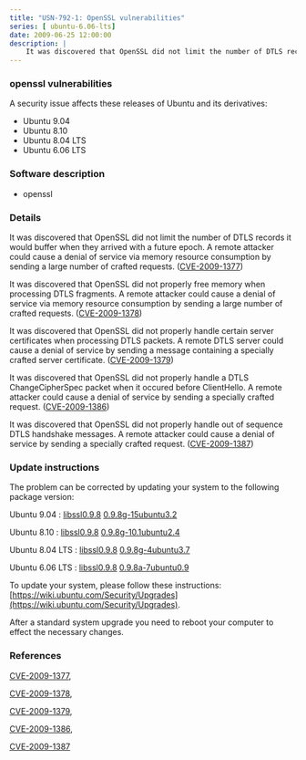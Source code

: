 ```yaml
---
title: "USN-792-1: OpenSSL vulnerabilities"
series: [ ubuntu-6.06-lts]
date: 2009-06-25 12:00:00
description: |
    It was discovered that OpenSSL did not limit the number of DTLS records it would buffer when they arrived with a future epoch. A remote attacker could cause a denial of service via memory resource consumption by sending a large number of crafted requests. ([CVE-2009-1377](http://people.ubuntu.com/~ubuntu-security/cve/CVE-2009-1377))
--- 
```

 
### openssl vulnerabilities

A security issue affects these releases of Ubuntu and its derivatives:

* Ubuntu 9.04
* Ubuntu 8.10
* Ubuntu 8.04 LTS
* Ubuntu 6.06 LTS

### Software description

* openssl 

### Details

It was discovered that OpenSSL did not limit the number of DTLS records it would buffer when they arrived with a future epoch. A remote attacker could cause a denial of service via memory resource consumption by sending a large number of crafted requests. ([CVE-2009-1377](http://people.ubuntu.com/~ubuntu-security/cve/CVE-2009-1377))

It was discovered that OpenSSL did not properly free memory when processing DTLS fragments. A remote attacker could cause a denial of service via memory resource consumption by sending a large number of crafted requests. ([CVE-2009-1378](http://people.ubuntu.com/~ubuntu-security/cve/CVE-2009-1378))

It was discovered that OpenSSL did not properly handle certain server certificates when processing DTLS packets. A remote DTLS server could cause a denial of service by sending a message containing a specially crafted server certificate. ([CVE-2009-1379](http://people.ubuntu.com/~ubuntu-security/cve/CVE-2009-1379))

It was discovered that OpenSSL did not properly handle a DTLS ChangeCipherSpec packet when it occured before ClientHello. A remote attacker could cause a denial of service by sending a specially crafted request. ([CVE-2009-1386](http://people.ubuntu.com/~ubuntu-security/cve/CVE-2009-1386))

It was discovered that OpenSSL did not properly handle out of sequence DTLS handshake messages. A remote attacker could cause a denial of service by sending a specially crafted request. ([CVE-2009-1387](http://people.ubuntu.com/~ubuntu-security/cve/CVE-2009-1387)) 

### Update instructions

The problem can be corrected by updating your system to the following package version:

Ubuntu 9.04
 : [libssl0.9.8](https://launchpad.net/ubuntu/+source/openssl) <span> [0.9.8g-15ubuntu3.2](https://launchpad.net/ubuntu/+source/openssl/0.9.8g-15ubuntu3.2) </span> 

Ubuntu 8.10
 : [libssl0.9.8](https://launchpad.net/ubuntu/+source/openssl) <span> [0.9.8g-10.1ubuntu2.4](https://launchpad.net/ubuntu/+source/openssl/0.9.8g-10.1ubuntu2.4) </span> 

Ubuntu 8.04 LTS
 : [libssl0.9.8](https://launchpad.net/ubuntu/+source/openssl) <span> [0.9.8g-4ubuntu3.7](https://launchpad.net/ubuntu/+source/openssl/0.9.8g-4ubuntu3.7) </span> 

Ubuntu 6.06 LTS
 : [libssl0.9.8](https://launchpad.net/ubuntu/+source/openssl) <span> [0.9.8a-7ubuntu0.9](https://launchpad.net/ubuntu/+source/openssl/0.9.8a-7ubuntu0.9) </span> 

To update your system, please follow these instructions: [https://wiki.ubuntu.com/Security/Upgrades](https://wiki.ubuntu.com/Security/Upgrades).

After a standard system upgrade you need to reboot your computer to effect the necessary changes. 

### References

 [CVE-2009-1377](http://people.ubuntu.com/~ubuntu-security/cve/CVE-2009-1377), 

 [CVE-2009-1378](http://people.ubuntu.com/~ubuntu-security/cve/CVE-2009-1378), 

 [CVE-2009-1379](http://people.ubuntu.com/~ubuntu-security/cve/CVE-2009-1379), 

 [CVE-2009-1386](http://people.ubuntu.com/~ubuntu-security/cve/CVE-2009-1386), 

 [CVE-2009-1387](http://people.ubuntu.com/~ubuntu-security/cve/CVE-2009-1387)
 
